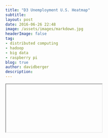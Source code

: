 ```yaml
---
title: "D3 Unemployment U.S. Heatmap"
subtitle:
layout: post
date: 2016-06-26 22:48
image: /assets/images/markdown.jpg
headerImage: false
tag:
- distributed computing
- hadoop
- big data
- raspberry pi
blog: true
author: davidberger
description:    
---
```


<iframe>
<!-- Make sure you're in the directory of the project! -->

<!DOCTYPE html>
<meta charset="utf-8">

<style>
  /* CSS Styling, if using */
</style>

<body>

<h1 style="margin-left:180px;font-family: 'Helvetica Neue'">Annual Unemployment Rate by State</h1>

<div class="d3Div"></div>

<div id="slider" style="width:600px; margin-left:170px;"></div>
<div class="colorBar" style="width:500px; height:500px; margin-left:170px"></div>



  <!-- Add D3 and TopoJSON libraries. -->
<link rel="stylesheet" type="text/css" href="/assets/stylesheets/d3.slider.css" media="screen" />
<script src="/assets/javascripts/d3.v3.min.js"></script>
<script src="/assets/javascripts/d3.slider.js"></script>
 <script src="http://d3js.org/topojson.v1.min.js"></script>

  <!-- Add D3 Scripting here. -->
  <script>

d3.json("state_unemployment.json", function(root) {

console.log(root)
// tick formatter (since slider defaults to cama seperated thousands)
var formatter = d3.format();
var tickFormatter = function(d) {
return d;
}

// Initialize slider
var slider = d3.slider().min(2005).max(2015).tickValues([2005,2006,2007,2008,2009,2010,2011,2012,2013,2014, 2015]).stepValues([2005,2006,2007,2008,2009,2010,2011,2012,2013,2014, 2015]).showRange(true)
	.tickFormat(tickFormatter);

// Render the slider in the div
d3.select('#slider').call(slider);

var myFn = function(slider) {
	
	slide_value = slider.value()
	
	d3.selectAll('.states').style("fill", function(d) {


			    var fill = d3.scale.linear()
			    .domain([5, 7.5, 10])
			    .range(["#ffffd9", "#7fcdbb", '#253494']);

				console.log(this)
       			console.log('state name')
       			var state_name = d.id
       			return fill( root[state_name][slider.value()]);
       			
       		})
}



// Set slider callback function
slider.callback(myFn)

    

  // Use D3's JSON method to load in TopoJSON data.
  // Check out console to see what's in there!
 	d3.json("converted_states_with_tones.json", function(error, states) {
    if (error) {
      return console.error(error);
    } else {
      console.log(states);
    }

    // Add canvas.
    // Define width and height for SVG canvas.
    var width = 960;
    var height = 520;

    var fill = d3.scale.linear()
			    .domain([5, 7.5, 10])
			    .range(["#ffffd9", "#7fcdbb", '#081d58']);
    //.range(["steelblue", "brown"]);
    // Append SVG canvas to the DOM.
    var svg = d3.select(".d3Div")
                .append("svg")
                .attr("width", width)
                .attr("height", height);




    // Define states.
    // Assign the states variable to the GeoJSON feature collection for the specified topology object.
    // While TopoJSON data is stored more efficiently, we need to convert back to GeoJSON for display purposes.
    // Check out console to see your list of 51 (including DC) states!
    var states = topojson.feature(states, states.objects.states);
    console.log(states);

    // Create and append projection and paths.
    // Create a projection suited to fit the US (pre-defined in the library).
    // A projection simply describes how you want to view your specified area of the globe.  
    // Spherical coordinates are projected onto the Cartesian plane (our canvas).
    // Projections can be rotated, scaled, transformed, etc.
    // https://github.com/mbostock/d3/wiki/Geo-Projections
    var projection = d3.geo.albersUsa();
    
    // Create a path generator to draw lines around US, state borders.
    // Path generators take in a geometry/features object and create a path to be used for outline rendering.
    // Uses our previously-defined projection.
    // https://github.com/mbostock/d3/wiki/Geo-Paths
    var path = d3.geo.path()
                 .projection(projection);
    
    // Append the newly-created path generator to the map.
    svg.append("path")
       .datum(states)
       .attr("d", path);





    // Create state boundaries and coloring.
    // Create and select elements for each state.
    // The states.features data creates a specific path (boundary) for each state which is then appended.
    svg.selectAll('.states')
       .data(states.features)
       .enter()
       .append('path')  
       .attr('class', function(d) {
         return 'states' +' '+ d.id;
       })
       .attr('d', path)
       .style("stroke", "f2f2f2")
       // Add in random colors to see state borders.
       .style("fill", function(d) {


				console.log(this)
       			console.log('state name')
       			var state_name = d.id
       			return fill( root[state_name][slider.value()]);
       });






//Append a defs (for definition) element to your SVG
var defs = svg.append("defs")


//Append a linearGradient element to the defs and give it a unique id
var linearGradient = defs.append("linearGradient")
    .attr("id", "linear-gradient");

//Horizontal gradient
linearGradient
    .attr("x1", "0%")
    .attr("y1", "0%")
    .attr("x2", "0%")
    .attr("y2", "100%");

//Set the color for the start (0%)
//linearGradient.append("stop") 
    //.attr("offset", "0%")   
    //.attr("stop-color", "#ffffd9") 

//Set the color for the end (100%)
//linearGradient.append("stop") 
    //.attr("offset", "100%")   
    //.attr("stop-color", "#081d58"); //dark blue

//A color scale
var colorScale = d3.scale.linear()
    .range(["#ffffd9", "#7fcdbb", '#253494']);

//Append multiple color stops by using D3's data/enter step
linearGradient.selectAll("stop") 
    .data( colorScale.range() )                  
    .enter().append("stop")
    .attr("offset", function(d,i) { return i/(colorScale.range().length-1); })
    .attr("stop-color", function(d) { return d; });

d3.selectAll(".colorBar").append("svg")
	.attr("width", 20)
	.attr("height", 400)

//Draw the rectangle and fill with gradient
d3.selectAll(".colorBar").select("svg").append("rect")
	.attr("width", 20)
	.attr("height", 400)
	.attr("rx",0)  //rounded corners, if wanted
    .attr("ry",0)
	.style("fill", "url(#linear-gradient)")
	;

  });
 });
 
  </script>
</body>
</iframe?
